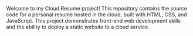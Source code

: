 Welcome to my Cloud Resume project! This repository contains the source code for a personal resume hosted in the cloud, built with HTML, CSS, and JavaScript. 
This project demonstrates front-end web development skills and the ability to deploy a static website to a cloud service.
